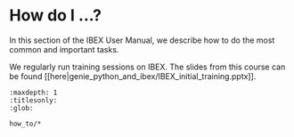 # How do I ...?

In this section of the IBEX User Manual, we describe how to do the most common and important tasks.

We regularly run training sessions on IBEX. The slides from this course can be found [[here|genie_python_and_ibex/IBEX_initial_training.pptx]].

```{toctree}
:maxdepth: 1
:titlesonly:
:glob:

how_to/*
```